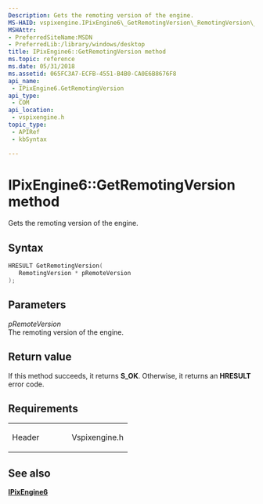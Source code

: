 ```yaml
---
Description: Gets the remoting version of the engine.
MS-HAID: vspixengine.IPixEngine6\_GetRemotingVersion\_RemotingVersion\_ptr
MSHAttr:
- PreferredSiteName:MSDN
- PreferredLib:/library/windows/desktop
title: IPixEngine6::GetRemotingVersion method
ms.topic: reference
ms.date: 05/31/2018
ms.assetid: 065FC3A7-ECFB-4551-B4B0-CA0E6B8676F8
api_name: 
 - IPixEngine6.GetRemotingVersion
api_type: 
 - COM
api_location: 
 - vspixengine.h
topic_type: 
 - APIRef
 - kbSyntax

---
```


# <span id="vspixengine.ipixengine6_getremotingversion_remotingversion_ptr"></span>IPixEngine6::GetRemotingVersion method

Gets the remoting version of the engine.

## Syntax


```C++
HRESULT GetRemotingVersion(
   RemotingVersion * pRemoteVersion
);
```

## Parameters

*pRemoteVersion*   
The remoting version of the engine.

## Return value

If this method succeeds, it returns **S\_OK**. Otherwise, it returns an **HRESULT** error code.

## Requirements

<table><colgroup><col style="width: 50%" /><col style="width: 50%" /></colgroup><tbody><tr class="odd"><td><p>Header</p></td><td>Vspixengine.h</td></tr></tbody></table>

## <span id="see_also"></span>See also

[**IPixEngine6**](/windows/desktop/direct3dtools/ipixengine6)

 

 